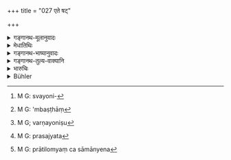 +++
title = "027 एते षट्"

+++

<details><summary>गङ्गानथ-मूलानुवादः</summary>

These six beget similar castes on women belonging to the same caste as themselves; so also those belonging to the mother’s caste procreate (on women of the same caste), as also on women of higher castes.—(27)
</details>

<details><summary>मेधातिथिः</summary>

[^७८]:
     M G DK: mātṛjātyāṃ

**एते** सूतादयः प्रतिलोमाः स्वयोनिषु[^७९] **सदृशान्** **जनयन्ति**, तज्जातीयान् इत्य् अर्थः । तद् यथा । सूतः सूतायां सूतम् एव जनयति । एवं चण्डालः चण्डालायाम् । ये च **मातृजात्याः प्रसूयन्ते** ऽनुलोमा मातृजातीया ये पूर्वम् उक्ताः "तान् अनन्तरानाम्नः" (म्ध् १०.१४) इति, ते ऽपि **स्वयोनिषु** **सदृशान्** एव **जनयन्ति** । यथाम्बष्ठो ऽम्बष्ठायाम्[^८०] । तथा वैश्यायाम् आत्मनो हीना वैश्याज् जनयन्ति, मातृजातित्वस्योक्तत्वात् । 


[^८०]:
     M G: 'mbaṣṭhāṃ


[^७९]:
     M G: svayoni-

- <u>अन्ये</u> पुनः पठन्ति "मातृजातौ प्रसूयन्ते" । अर्थश् चायम्- स्वयोनिषु[^८१] अम्बष्ठादौ मातृजातौ च वैश्यायां सदृशान् एव जनयन्ति । यद्य् अपि शुद्धवैश्येभ्य उत्कृष्टा अम्बष्ठादयस् तथापि साम्यम् उच्यन्ते, वैश्यधर्म उभयेषाम् अधिकारात् । 


[^८१]:
     M G; varṇayoniṣu

- अनुलोमग्रहणं मातृजातिपदसामर्थाल् लभ्यते सत्य् अपि प्रकृतिप्रतिलोमप्रत्यवमर्शकत्वे एत[^८२] इति । **प्रवरासु च योनिषु** प्रतिलोमा गच्छन्तो जनयन्ति हीनतरम् इत्य् एवं ज्ञेयम्, वक्ष्यमाणपर्यालोचनया । न हि आयोगवादिभिः स्वजातीयासु जनिता आयोगवादिव्यपदेशं लभन्ते । **सदृश**ग्रहणं तु प्रातिलोम्यसामान्येन[^८३] । हीनतरत्वं चावान्तरविशेषम् अनपेक्ष्य प्रयुक्तम् । तेनायम् अत्र वाक्यार्थः । प्रतिलोमेभ्यः समानजातीयासूत्कृष्टजातीयासु च प्रतिलोमा एव भवन्ति ॥ १०.२७ ॥


[^८३]:
     M G: prātilomyaṃ ca sāmānyena


[^८२]:
     M G: prasajyata
</details>

<details><summary>गङ्गानथ-भाष्यानुवादः</summary>

‘*These*’—the ‘*Sūta*’ and the other sons of the ‘inverse order’—‘*beget similar castes on women belonging to the same caste as themselves*,’—*i.e*., children belonging to the same caste; *e.g*., on a ‘*Sūta*’ mother, the ‘*Sūta*’ father begets a son of the ‘*Sūta*’ caste; similarly on a ‘*Caṇḍāla*’ mother the ‘Chaṇḍāla’ father begets a son of the ‘*Caṇḍāla*’ caste.

‘*So also those belonging to the mother’s caste procreate*’—the sons of the ‘natural order,’ who belong to their mother’s caste,—those described above as ‘called by the name of the lower caste.’ (14).

These also beget sons of their own caste on women belonging to the same caste as themselves; *e.g*., the ‘*Ambaṣṭha*’ father on the ‘*Ambaṣṭha*’ mother. So also on a *Vaiśya* woman, a person of the lower caste, begets
*Vaiśyas*; because of the mention of the ‘mother’s caste.’

Others read ‘*mātṛjātau prasūyante*’; and this means as follows:—On women of their own caste,—*i.e*., the ‘Ambaṣṭha’ and the rest,—as also on those of their mother’s caste—*i.e*., the Vaiśya—they beget sons of the same caste as themselves.

Though the ‘*Ambaṣṭha*’ and the rest are superior to the pure *Vaiśya*, yet the text speaks of *equality*; because both are equally entitled to the rights and privileges of the *Vaiśya*.

That ‘sons of the natural order’ are meant is indicated by the term ‘*mother’s caste*’,—even though the context clearly pertains to ‘sons of the inverse order.’

‘*As also on women of higher castes*’— People, born in the ‘inverse order,’ having intercourse with women of higher castes, beget sons; and these are of a lower status,—this being understood from the consideration of what follows.

As a matter of fact, sons begotten by the ‘Āyogava’ and the rest on ‘Āyogava’ women do not obtain the title of ‘Āyogava’; and the ‘similarity’ meant is simply that they are of the ‘inverse order’; and when some sons are declared to be of a ‘lower status,’ this is based upon the relative status (of the several kinds of sons of the inverse order).

Thus the meaning of the sentence comes to be that—‘From persons born in the inverse order are born persons of the same order, on women belonging to the same or to higher castes.’—(27)
</details>

<details><summary>गङ्गानथ-तुल्य-वाक्यानि</summary>

**(verses 10.6-41)  
**

See Comparative notes for [Verse
10.6].
</details>

<details><summary>भारुचिः</summary>

एते सूतादयस् स्वयोनिष्व् एव सदृशान् जनयन्ति । तद् यथा । आयोगव आयोगव्याम् एव सदृशं जनयति । यथाम्बष्ठो ऽम्बष्ठ्याम् सदृशायाम् एव वैश्ययां (?) चैवात्मनो हीनायां वैश्यं जनयति । नान्यस्याम् । एवम् इतरे ऽप्य् अनुलोमाः पारशवादयः । यद्य् अपि चैतेषाम् अम्बष्ठादीनां केवलवैश्यादिभ्य उत्कर्षतो विशेषो ऽस्ति, तथापीदं सादृश्यम् उच्यते, येनोभयेषाम् अप्य् एतेषां वैश्यादिधर्मान् प्रति विशेषो नास्ति । यत इदम् उच्यते, स्वयोन्यां मातृजातौ च सदृशान् जनयतीति । तथा चोक्तम्,

> पुत्रा ये ऽनन्तरस्त्रीजाः क्रमेणोक्ता द्विजन्मनाम् ।  
> तान् अनन्तरनाम्नस् तु मातृदोषान् प्रचक्षते ॥ इति ।

आयोगवादयस् तु प्रतिलोमजाता **मातृजातौ प्रसूयमाना** **प्रवरासु च योनिषु** धर्महीनतरान् जनयन्ति । एवम् आनुलोम्या अप्य् अम्बष्ठादयो वेदितव्याः ॥ १०.२७ ॥
</details>

<details><summary>Bühler</summary>

027	These six (Pratilomas) beget similar races (varna) on women of their own (caste), they (also) produce (the like) with females of their mother's caste (gati), and with females (of) higher ones.
</details>

